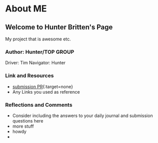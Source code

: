 # About ME

## Welcome to Hunter Britten's Page

My project that is awesome etc.

### Author: Hunter/TOP GROUP
Driver: Tim
Navigator: Hunter

### Link and Resources
- [submission PR](http://somewhere.com){:target=none}
- Any Links you used as reference

### Reflections and Comments
- Consider including the answers to your daily journal and submission questions here
- more stuff
- howdy
- 